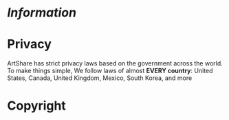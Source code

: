 # _Information_ 



# Privacy  
ArtShare has strict privacy laws based on the government across the world. To make things simple, We follow laws of almost **EVERY country**: United States, Canada, United Kingdom, Mexico, South Korea, and more

# Copyright

#
